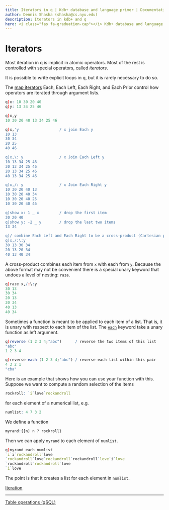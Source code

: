 ```yaml
---
title: Iterators in q | Kdb+ database and language primer | Documentation for kdb+ and q
author: Dennis Shasha (shasha@cs.nyu.edu)
description: Iterators in kdb+ and q
hero: <i class="fas fa-graduation-cap"></i> Kdb+ database and language primer
---
```

# Iterators


Most iteration in q is implicit in atomic operators. Most of the rest is controlled with special operators, called _iterators_. 

It is possible to write explicit loops in q, but it is rarely necessary to do so.

The [map iterators](../../ref/iterators.md) Each, Each Left, Each Right, and Each Prior control how operators are iterated through argument lists.

```q
q)x: 10 30 20 40
q)y: 13 34 25 46

q)x,y
10 30 20 40 13 34 25 46

q)x,'y                  / x join Each y
10 13
30 34
20 25
40 46

q)x,\: y                / x Join Each Left y
10 13 34 25 46
30 13 34 25 46
20 13 34 25 46
40 13 34 25 46

q)x,/: y                / x Join Each Right y
10 30 20 40 13
10 30 20 40 34
10 30 20 40 25
10 30 20 40 46

q)show x: 1 _ x         / drop the first item
30 20 40
q)show y: -2 _ y        / drop the last two items
13 34

q)/ combine Each Left and Each Right to be a cross-product (Cartesian product)
q)x,/:\:y 
30 13 30 34
20 13 20 34
40 13 40 34
```

A cross-product combines each item from `x` with each from `y`. 
Because the above format may not be convenient there is a special unary keyword that undoes a level of nesting: `raze`.

```q
q)raze x,/:\:y
30 13
30 34
20 13
20 34
40 13
40 34
```

Sometimes a function is meant to be applied to each item of a list.
That is, it is unary with respect to each item of the list.
The [`each`](../../ref/each.md) keyword take a unary function as left argument.

```q
q)reverse (1 2 3 4;"abc")      / reverse the two items of this list
"abc"
1 2 3 4

q)reverse each (1 2 3 4;"abc") / reverse each list within this pair
4 3 2 1
"cba"
```

Here is an example that shows how you can use your function with this.
Suppose we want to compute a random selection of the items

```q
rockroll: `i`love`rockandroll
```

for each element of a numerical list, e.g.

```q
numlist: 4 7 3 2
```

We define a function

```q
myrand:{[n] n ? rockroll}
```

Then we can apply `myrand` to each element of `numlist`.

```q
q)myrand each numlist
`i`i`rockandroll`love
`rockandroll`love`rockandroll`rockandroll`love`i`love
`rockandroll`rockandroll`love
`i`love
```

The point is that it creates a list for each element in `numlist`. 

<i class="fas fa-book-open"></i>
[Iteration](../../basics/iteration.md)


---
<i class="far fa-hand-point-right"></i>
[Table operations (qSQL)](table-operations.md)

